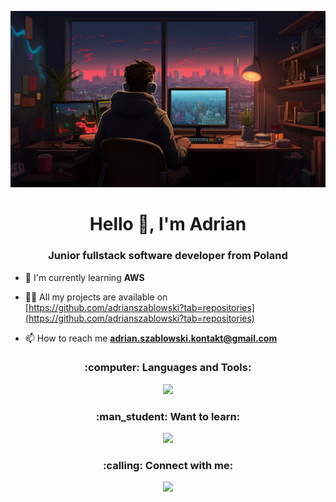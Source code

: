 ![MasterHead](https://raw.githubusercontent.com/Hoodie1309/hoodie1309/main/readme-img.png)
<h1 align="center">Hello 👋, I'm Adrian</h1>
<h3 align="center">Junior fullstack software developer from Poland</h3>

- 🌱 I'm currently learning **AWS**

- 👨‍💻 All my projects are available on [https://github.com/adrianszablowski?tab=repositories](https://github.com/adrianszablowski?tab=repositories)

- 📫 How to reach me **adrian.szablowski.kontakt@gmail.com**

<h3 align="center">:computer: Languages and Tools:</h3>
<p align="center">
  <a href="https://skillicons.dev">
    <img src="https://skillicons.dev/icons?i=vscode,tailwind,ts,react,nextjs,nestjs,postgres,graphql,git,materialui,supabase" />
  </a>
</p>

<h3 align="center">:man_student: Want to learn:</h3>
<p align="center">
  <a href="https://skillicons.dev">
    <img src="https://skillicons.dev/icons?i=aws" />
  </a>
</p>

<h3 align="center">:calling: Connect with me:</h3>
<p align="center">
  <a href="https://skillicons.dev">
    <img src="https://skillicons.dev/icons?i=linkedin" />
  </a>
</p>
